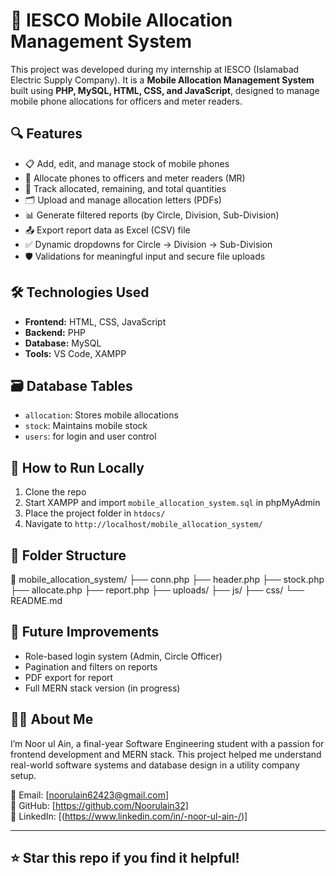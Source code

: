 # 📱 IESCO Mobile Allocation Management System

This project was developed during my internship at IESCO (Islamabad Electric Supply Company). It is a **Mobile Allocation Management System** built using **PHP, MySQL, HTML, CSS, and JavaScript**, designed to manage mobile phone allocations for officers and meter readers.

## 🔍 Features

- 📋 Add, edit, and manage stock of mobile phones
- 👤 Allocate phones to officers and meter readers (MR)
- 🧮 Track allocated, remaining, and total quantities
- 🗂 Upload and manage allocation letters (PDFs)
- 📊 Generate filtered reports (by Circle, Division, Sub-Division)
- 📤 Export report data as Excel (CSV) file
- ✅ Dynamic dropdowns for Circle → Division → Sub-Division
- 🛡 Validations for meaningful input and secure file uploads

## 🛠️ Technologies Used

- **Frontend:** HTML, CSS, JavaScript
- **Backend:** PHP
- **Database:** MySQL
- **Tools:** VS Code, XAMPP

## 🗃️ Database Tables

- `allocation`: Stores mobile allocations
- `stock`: Maintains mobile stock
- `users`: for login and user control


## 🚀 How to Run Locally

1. Clone the repo
2. Start XAMPP and import `mobile_allocation_system.sql` in phpMyAdmin
3. Place the project folder in `htdocs/`
4. Navigate to `http://localhost/mobile_allocation_system/`

## 📁 Folder Structure


📁 mobile_allocation_system/
├── conn.php
├── header.php
├── stock.php
├── allocate.php
├── report.php
├── uploads/
├── js/
├── css/
└── README.md


## 📌 Future Improvements

- Role-based login system (Admin, Circle Officer)
- Pagination and filters on reports
- PDF export for report
- Full MERN stack version (in progress)

## 🙋‍♀️ About Me

I’m Noor ul Ain, a final-year Software Engineering student with a passion for frontend development and MERN stack. This project helped me understand real-world software systems and database design in a utility company setup.

📧 Email: [noorulain62423@gmail.com]  
🔗 GitHub: [https://github.com/Noorulain32]  
🔗 LinkedIn: [(https://www.linkedin.com/in/-noor-ul-ain-/)]

---

## ⭐ Star this repo if you find it helpful!
